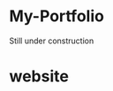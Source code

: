 # My-Portfolio

Still under construction

<!-- @import "[TOC]" {cmd="toc" depthFrom=1 depthTo=6 orderedList=false} -->

# website
